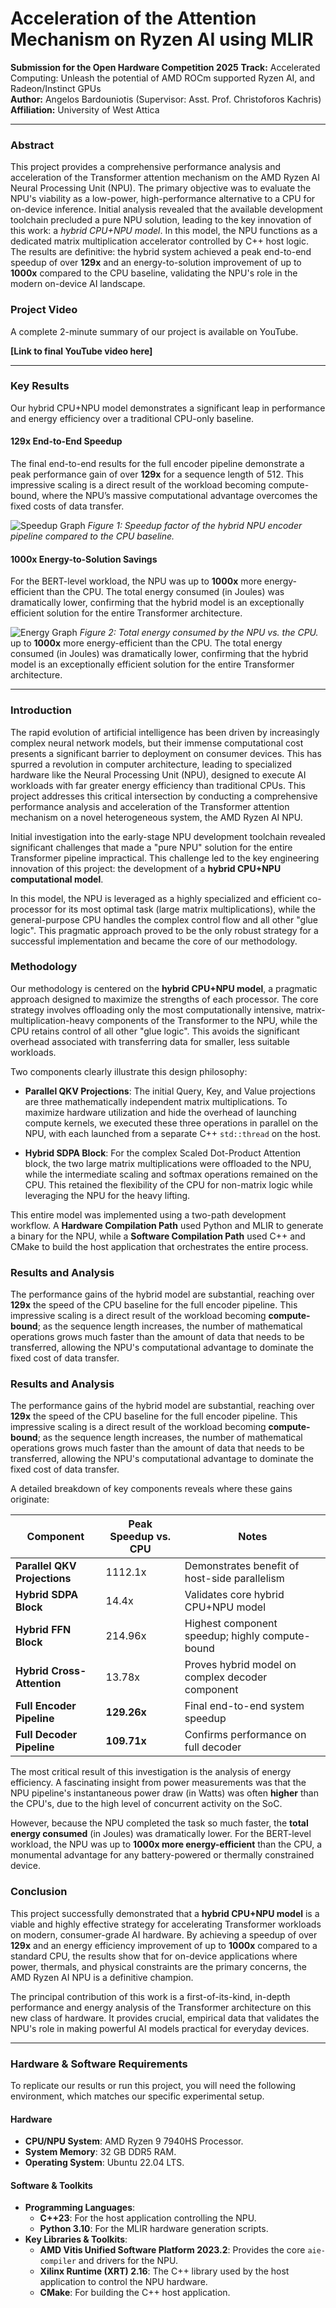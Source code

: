 # Acceleration of the Attention Mechanism on Ryzen AI using MLIR

**Submission for the Open Hardware Competition 2025** **Track:** Accelerated Computing: Unleash the potential of AMD ROCm supported Ryzen AI, and Radeon/Instinct GPUs  
**Author:** Angelos Bardouniotis (Supervisor: Asst. Prof. Christoforos Kachris)  
**Affiliation:** University of West Attica

---

### Abstract

This project provides a comprehensive performance analysis and acceleration of the Transformer attention mechanism on the AMD Ryzen AI Neural Processing Unit (NPU).
The primary objective was to evaluate the NPU's viability as a low-power, high-performance alternative to a CPU for on-device inference. Initial analysis revealed
that the available development toolchain precluded a pure NPU solution, leading to the key innovation of this work: a *hybrid CPU+NPU model*. In this model, the NPU
functions as a dedicated matrix multiplication accelerator controlled by C++ host logic. The results are definitive: the hybrid system achieved a peak end-to-end
speedup of over **129x** and an energy-to-solution improvement of up to **1000x** compared to the CPU baseline, validating the NPU's role in the modern on-device AI
landscape.

### Project Video

A complete 2-minute summary of our project is available on YouTube.

**[Link to final YouTube video here]**

---

### Key Results

Our hybrid CPU+NPU model demonstrates a significant leap in performance and energy efficiency over a traditional CPU-only baseline.

#### 129x End-to-End Speedup

The final end-to-end results for the full encoder pipeline demonstrate a peak performance gain of over **129x** for a sequence length of 512. This impressive scaling is a direct result of the workload becoming compute-bound, where the NPU’s massive computational advantage overcomes the fixed costs of data transfer.

![Speedup Graph](report/Full%20Encoder%20Speedup%20Factor%20(K_Model=768).jpg)
*Figure 1: Speedup factor of the hybrid NPU encoder pipeline compared to the CPU baseline.*

#### 1000x Energy-to-Solution Savings

For the BERT-level workload, the NPU was up to **1000x** more energy-efficient than the CPU. The total energy consumed (in Joules) was dramatically lower, confirming that the hybrid model is an exceptionally efficient solution for the entire Transformer architecture.

![Energy Graph](report/Total%20Energy%20Consumption%20to%20Solution%20NPU%20vs%20CPU.jpg)
*Figure 2: Total energy consumed by the NPU vs. the CPU.*
 up to **1000x** more energy-efficient than the CPU. The total energy consumed (in Joules) was dramatically lower, confirming that the hybrid model is an exceptionally efficient solution for the entire Transformer architecture.

---

### Introduction

The rapid evolution of artificial intelligence has been driven by increasingly complex neural network models, but their immense computational cost presents a significant barrier to deployment on consumer devices. This has spurred a revolution in computer architecture, leading to specialized hardware like the Neural Processing Unit (NPU), designed to execute AI workloads with far greater energy efficiency than traditional CPUs. This project addresses this critical intersection by conducting a comprehensive performance analysis and acceleration of the Transformer attention mechanism on a novel heterogeneous system, the AMD Ryzen AI NPU.

Initial investigation into the early-stage NPU development toolchain revealed significant challenges that made a "pure NPU" solution for the entire Transformer pipeline impractical. This challenge led to the key engineering innovation of this project: the development of a **hybrid CPU+NPU computational model**.

In this model, the NPU is leveraged as a highly specialized and efficient co-processor for its most optimal task (large matrix multiplications), while the general-purpose CPU handles the complex control flow and all other "glue logic". This pragmatic approach proved to be the only robust strategy for a successful implementation and became the core of our methodology.

### Methodology

Our methodology is centered on the **hybrid CPU+NPU model**, a pragmatic approach designed to maximize the strengths of each processor. The core strategy involves offloading only the most computationally intensive, matrix-multiplication-heavy components of the Transformer to the NPU, while the CPU retains control of all other "glue logic". This avoids the significant overhead associated with transferring data for smaller, less suitable workloads.

Two components clearly illustrate this design philosophy:

* **Parallel QKV Projections**: The initial Query, Key, and Value projections are three mathematically independent matrix multiplications. To maximize hardware utilization and hide the overhead of launching compute kernels, we executed these three operations in parallel on the NPU, with each launched from a separate C++ `std::thread` on the host.

* **Hybrid SDPA Block**: For the complex Scaled Dot-Product Attention block, the two large matrix multiplications were offloaded to the NPU, while the intermediate scaling and softmax operations remained on the CPU. This retained the flexibility of the CPU for non-matrix logic while leveraging the NPU for the heavy lifting.

This entire model was implemented using a two-path development workflow. A **Hardware Compilation Path** used Python and MLIR to generate a binary for the NPU, while a **Software Compilation Path** used C++ and CMake to build the host application that orchestrates the entire process.

### Results and Analysis

The performance gains of the hybrid model are substantial, reaching over **129x** the speed of the CPU baseline for the full encoder pipeline. This impressive scaling is a direct result of the workload becoming **compute-bound**; as the sequence length increases, the number of mathematical operations grows much faster than the amount of data that needs to be transferred, allowing the NPU's computational advantage to dominate the fixed cost of data transfer.

### Results and Analysis

The performance gains of the hybrid model are substantial, reaching over **129x** the speed of the CPU baseline for the full encoder pipeline. This impressive scaling is a direct result of the workload becoming **compute-bound**; as the sequence length increases, the number of mathematical operations grows much faster than the amount of data that needs to be transferred, allowing the NPU's computational advantage to dominate the fixed cost of data transfer.

A detailed breakdown of key components reveals where these gains originate:

| Component                 | Peak Speedup vs. CPU | Notes                                        |
| ------------------------- | -------------------- | -------------------------------------------- |
| **Parallel QKV Projections** | 1112.1x | Demonstrates benefit of host-side parallelism      |
| **Hybrid SDPA Block** | 14.4x                | Validates core hybrid CPU+NPU model          |
| **Hybrid FFN Block** | 214.96x | Highest component speedup; highly compute-bound |
| **Hybrid Cross-Attention** | 13.78x               | Proves hybrid model on complex decoder component   |
| **Full Encoder Pipeline** | **129.26x** | Final end-to-end system speedup              |
| **Full Decoder Pipeline** | **109.71x**              | Confirms performance on full decoder         |

The most critical result of this investigation is the analysis of energy efficiency. A fascinating insight from power measurements was that the NPU pipeline's instantaneous power draw (in Watts) was often **higher** than the CPU's, due to the high level of concurrent activity on the SoC.

However, because the NPU completed the task so much faster, the **total energy consumed** (in Joules) was dramatically lower. For the BERT-level workload, the NPU was up to **1000x more energy-efficient** than the CPU, a monumental advantage for any battery-powered or thermally constrained device.

### Conclusion

This project successfully demonstrated that a **hybrid CPU+NPU model** is a viable and highly effective strategy for accelerating Transformer workloads on modern, consumer-grade AI hardware. By achieving a speedup of over **129x** and an energy efficiency improvement of up to **1000x** compared to a standard CPU, the results show that for on-device applications where power, thermals, and physical constraints are the primary concerns, the AMD Ryzen AI NPU is a definitive champion.

The principal contribution of this work is a first-of-its-kind, in-depth performance and energy analysis of the Transformer architecture on this new class of hardware. It provides crucial, empirical data that validates the NPU's role in making powerful AI models practical for everyday devices.

---

### Hardware & Software Requirements

To replicate our results or run this project, you will need the following environment, which matches our specific experimental setup.

#### Hardware
* **CPU/NPU System**: AMD Ryzen 9 7940HS Processor.
* **System Memory**: 32 GB DDR5 RAM.
* **Operating System**: Ubuntu 22.04 LTS.

#### Software & Toolkits
* **Programming Languages**:
    * **C++23**: For the host application controlling the NPU.
    * **Python 3.10**: For the MLIR hardware generation scripts.
* **Key Libraries & Toolkits**:
    * **AMD Vitis Unified Software Platform 2023.2**: Provides the core `aie-compiler` and drivers for the NPU.
    * **Xilinx Runtime (XRT) 2.16**: The C++ library used by the host application to control the NPU hardware.
    * **CMake**: For building the C++ host application.

